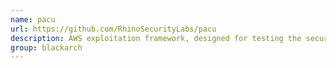 ```yaml
---
name: pacu
url: https://github.com/RhinoSecurityLabs/pacu
description: AWS exploitation framework, designed for testing the security of Amazon Web Services environments. URL : https://github.com/RhinoSecurityLabs/pacu Groups : blackarch blackarch-exploitation
group: blackarch
---
```

